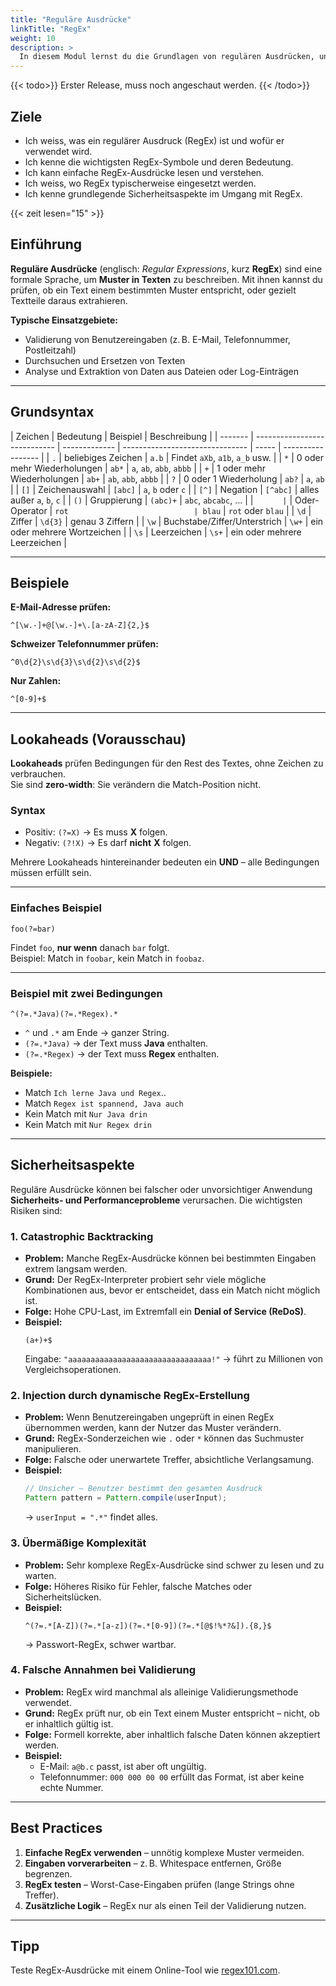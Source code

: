 ```yaml
---
title: "Reguläre Ausdrücke"
linkTitle: "RegEx"
weight: 10
description: >
  In diesem Modul lernst du die Grundlagen von regulären Ausdrücken, unabhängig von einer Programmiersprache.
---
```


{{< todo>}} Erster Release, muss noch angeschaut werden. {{< /todo>}}

## Ziele

- Ich weiss, was ein regulärer Ausdruck (RegEx) ist und wofür er verwendet wird.
- Ich kenne die wichtigsten RegEx-Symbole und deren Bedeutung.
- Ich kann einfache RegEx-Ausdrücke lesen und verstehen.
- Ich weiss, wo RegEx typischerweise eingesetzt werden.
- Ich kenne grundlegende Sicherheitsaspekte im Umgang mit RegEx.

{{< zeit lesen="15" >}}

## Einführung

**Reguläre Ausdrücke** (englisch: _Regular Expressions_, kurz **RegEx**) sind eine formale Sprache, um
**Muster in Texten** zu beschreiben. Mit ihnen kannst du prüfen, ob ein Text einem bestimmten Muster entspricht, oder
gezielt Textteile daraus extrahieren.

**Typische Einsatzgebiete:**

- Validierung von Benutzereingaben (z. B. E-Mail, Telefonnummer, Postleitzahl)
- Durchsuchen und Ersetzen von Texten
- Analyse und Extraktion von Daten aus Dateien oder Log-Einträgen

---

## Grundsyntax

| Zeichen | Bedeutung                    | Beispiel      | Beschreibung                    |
| ------- | ---------------------------- | ------------- | ------------------------------- | ----- | ----------------- |
| `.`     | beliebiges Zeichen           | `a.b`         | Findet `aXb`, `a1b`, `a_b` usw. |
| `*`     | 0 oder mehr Wiederholungen   | `ab*`         | `a`, `ab`, `abb`, `abbb`        |
| `+`     | 1 oder mehr Wiederholungen   | `ab+`         | `ab`, `abb`, `abbb`             |
| `?`     | 0 oder 1 Wiederholung        | `ab?`         | `a`, `ab`                       |
| `[]`    | Zeichenauswahl               | `[abc]`       | `a`, `b` oder `c`               |
| `[^]`   | Negation                     | `[^abc]`      | alles außer `a`, `b`, `c`       |
| `()`    | Gruppierung                  | `(abc)+`      | `abc`, `abcabc`, …              |
| `       | `                            | Oder-Operator | `rot                            | blau` | `rot` oder `blau` |
| `\d`    | Ziffer                       | `\d{3}`       | genau 3 Ziffern                 |
| `\w`    | Buchstabe/Ziffer/Unterstrich | `\w+`         | ein oder mehrere Wortzeichen    |
| `\s`    | Leerzeichen                  | `\s+`         | ein oder mehrere Leerzeichen    |

---

## Beispiele

**E-Mail-Adresse prüfen:**

```
^[\w.-]+@[\w.-]+\.[a-zA-Z]{2,}$
```

**Schweizer Telefonnummer prüfen:**

```
^0\d{2}\s\d{3}\s\d{2}\s\d{2}$
```

**Nur Zahlen:**

```
^[0-9]+$
```

---

## Lookaheads (Vorausschau)

**Lookaheads** prüfen Bedingungen für den Rest des Textes, ohne Zeichen zu verbrauchen.  
Sie sind **zero-width**: Sie verändern die Match-Position nicht.

### Syntax
- Positiv: `(?=X)` → Es muss **X** folgen.  
- Negativ: `(?!X)` → Es darf **nicht** **X** folgen.  

Mehrere Lookaheads hintereinander bedeuten ein **UND** – alle Bedingungen müssen erfüllt sein.

---

### Einfaches Beispiel

```regex
foo(?=bar)
```

Findet `foo`, **nur wenn** danach `bar` folgt.  
Beispiel: Match in `foobar`, kein Match in `foobaz`.

---

### Beispiel mit zwei Bedingungen

```regex
^(?=.*Java)(?=.*Regex).*
```

- `^` und `.*` am Ende → ganzer String.  
- `(?=.*Java)` → der Text muss **Java** enthalten.  
- `(?=.*Regex)` → der Text muss **Regex** enthalten.  

**Beispiele:**
- Match `Ich lerne Java und Regex`..
- Match `Regex ist spannend, Java auch`  
- Kein Match mit `Nur Java drin`  
- Kein Match mit `Nur Regex drin`

---

## Sicherheitsaspekte

Reguläre Ausdrücke können bei falscher oder unvorsichtiger Anwendung **Sicherheits- und Performanceprobleme** verursachen.
Die wichtigsten Risiken sind:

### 1. Catastrophic Backtracking

- **Problem:** Manche RegEx-Ausdrücke können bei bestimmten Eingaben extrem langsam werden.
- **Grund:** Der RegEx-Interpreter probiert sehr viele mögliche Kombinationen aus, bevor er entscheidet, dass ein Match
  nicht möglich ist.
- **Folge:** Hohe CPU-Last, im Extremfall ein **Denial of Service (ReDoS)**.
- **Beispiel:**
  ```regex
  (a+)+$
  ```
  Eingabe: `"aaaaaaaaaaaaaaaaaaaaaaaaaaaaaaaa!"` → führt zu Millionen von Vergleichsoperationen.

### 2. Injection durch dynamische RegEx-Erstellung

- **Problem:** Wenn Benutzereingaben ungeprüft in einen RegEx übernommen werden, kann der Nutzer das Muster verändern.
- **Grund:** RegEx-Sonderzeichen wie `.` oder `*` können das Suchmuster manipulieren.
- **Folge:** Falsche oder unerwartete Treffer, absichtliche Verlangsamung.
- **Beispiel:**
  ```java
  // Unsicher – Benutzer bestimmt den gesamten Ausdruck
  Pattern pattern = Pattern.compile(userInput);
  ```
  → `userInput = ".*"` findet alles.

### 3. Übermäßige Komplexität

- **Problem:** Sehr komplexe RegEx-Ausdrücke sind schwer zu lesen und zu warten.
- **Folge:** Höheres Risiko für Fehler, falsche Matches oder Sicherheitslücken.
- **Beispiel:**
  ```regex
  ^(?=.*[A-Z])(?=.*[a-z])(?=.*[0-9])(?=.*[@$!%*?&]).{8,}$
  ```
  → Passwort-RegEx, schwer wartbar.

### 4. Falsche Annahmen bei Validierung

- **Problem:** RegEx wird manchmal als alleinige Validierungsmethode verwendet.
- **Grund:** RegEx prüft nur, ob ein Text einem Muster entspricht – nicht, ob er inhaltlich gültig ist.
- **Folge:** Formell korrekte, aber inhaltlich falsche Daten können akzeptiert werden.
- **Beispiel:**
  - E-Mail: `a@b.c` passt, ist aber oft ungültig.
  - Telefonnummer: `000 000 00 00` erfüllt das Format, ist aber keine echte Nummer.

---

## Best Practices

1. **Einfache RegEx verwenden** – unnötig komplexe Muster vermeiden.
2. **Eingaben vorverarbeiten** – z. B. Whitespace entfernen, Größe begrenzen.
3. **RegEx testen** – Worst-Case-Eingaben prüfen (lange Strings ohne Treffer).
4. **Zusätzliche Logik** – RegEx nur als einen Teil der Validierung nutzen.

---

## Tipp

Teste RegEx-Ausdrücke mit einem Online-Tool wie [regex101.com](https://regex101.com).

